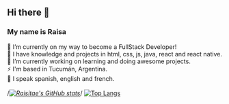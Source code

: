 ## Hi there 👋 <br />
### My name is Raisa <br />
🌱 I’m currently on my way to become a FullStack Developer!<br />
🌱 I have knowledge and projects in html, css, js, java, react and react native.<br />
🔭 I’m currently working on learning and doing awesome projects.<br />
⚡ I'm based in Tucumán, Argentina.<br />
💬 I speak spanish, english and french.<br />  <br />
/*[![Raisitae's GitHub stats](https://github-readme-stats.vercel.app/api?username=raisitae&show_icons=true&theme=synthwave)](https://github.com/raisitae/github-readme-stats)*/
[![Top Langs](https://github-readme-stats.vercel.app/api/top-langs/?username=raisitae&layout=compact&theme=synthwave)](https://github.com/raisitae/github-readme-stats)

<!--
**Raisitae/Raisitae** is a ✨ _special_ ✨ repository because its `README.md` (this file) appears on your GitHub profile.

Here are some ideas to get you started:

- 🔭 I’m currently working on ...
- 🌱 I’m currently learning ...
- 👯 I’m looking to collaborate on ...
- 🤔 I’m looking for help with ...
- 💬 Ask me about ...
- 📫 How to reach me: ...
- 😄 Pronouns: ...
- ⚡ Fun fact: ...
-->
